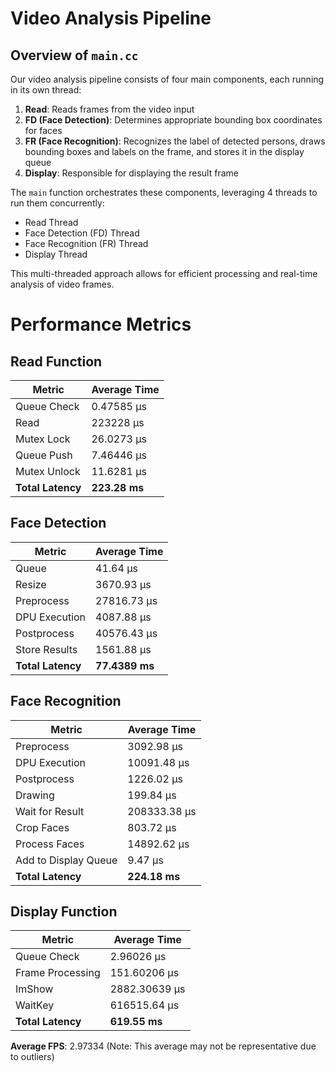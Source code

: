 # Video Analysis Pipeline

## Overview of `main.cc`

Our video analysis pipeline consists of four main components, each running in its own thread:

1. **Read**: Reads frames from the video input
2. **FD (Face Detection)**: Determines appropriate bounding box coordinates for faces
3. **FR (Face Recognition)**: Recognizes the label of detected persons, draws bounding boxes and labels on the frame, and stores it in the display queue
4. **Display**: Responsible for displaying the result frame

The `main` function orchestrates these components, leveraging 4 threads to run them concurrently:

- Read Thread
- Face Detection (FD) Thread
- Face Recognition (FR) Thread
- Display Thread

This multi-threaded approach allows for efficient processing and real-time analysis of video frames.

# Performance Metrics

## Read Function
| Metric | Average Time |
|--------|--------------|
| Queue Check | 0.47585 µs |
| Read | 223228 µs |
| Mutex Lock | 26.0273 µs |
| Queue Push | 7.46446 µs |
| Mutex Unlock | 11.6281 µs |
| **Total Latency** | **223.28 ms** |

## Face Detection
| Metric | Average Time |
|--------|--------------|
| Queue | 41.64 µs |
| Resize | 3670.93 µs |
| Preprocess | 27816.73 µs |
| DPU Execution | 4087.88 µs |
| Postprocess | 40576.43 µs |
| Store Results | 1561.88 µs |
| **Total Latency** | **77.4389 ms** |

## Face Recognition
| Metric | Average Time |
|--------|--------------|
| Preprocess | 3092.98 µs |
| DPU Execution | 10091.48 µs |
| Postprocess | 1226.02 µs |
| Drawing | 199.84 µs |
| Wait for Result | 208333.38 µs |
| Crop Faces | 803.72 µs |
| Process Faces | 14892.62 µs |
| Add to Display Queue | 9.47 µs |
| **Total Latency** | **224.18 ms** |

## Display Function
| Metric | Average Time |
|--------|--------------|
| Queue Check | 2.96026 µs |
| Frame Processing | 151.60206 µs |
| ImShow | 2882.30639 µs |
| WaitKey | 616515.64 µs |
| **Total Latency** | **619.55 ms** |

**Average FPS**: 2.97334 (Note: This average may not be representative due to outliers)
